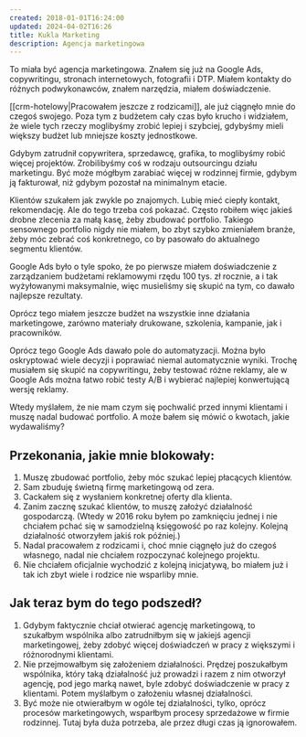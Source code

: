 ```yaml
---
created: 2018-01-01T16:24:00
updated: 2024-04-02T16:26
title: Kukla Marketing
description: Agencja marketingowa
---
```

To miała być agencja marketingowa. Znałem się już na Google Ads, copywritingu, stronach internetowych, fotografii i DTP. Miałem kontakty do różnych podwykonawców, znałem narzędzia, miałem doświadczenie.

[[crm-hotelowy|Pracowałem jeszcze z rodzicami]], ale już ciągnęło mnie do czegoś swojego. Poza tym z budżetem cały czas było krucho i widziałem, że wiele tych rzeczy moglibyśmy zrobić lepiej i szybciej, gdybyśmy mieli większy budżet lub mniejsze koszty jednostkowe.

Gdybym zatrudnił copywritera, sprzedawcę, grafika, to moglibyśmy robić więcej projektów. Zrobilibyśmy coś w rodzaju outsourcingu działu marketingu. Być może mógłbym zarabiać więcej w rodzinnej firmie, gdybym ją fakturował, niż gdybym pozostał na minimalnym etacie.

Klientów szukałem jak zwykle po znajomych. Lubię mieć ciepły kontakt, rekomendację. Ale do tego trzeba coś pokazać. Często robiłem więc jakieś drobne zlecenia za małą kasę, żeby zbudować portfolio. Takiego sensownego portfolio nigdy nie miałem, bo zbyt szybko zmieniałem branże, żeby móc zebrać coś konkretnego, co by pasowało do aktualnego segmentu klientów.

Google Ads było o tyle spoko, że po pierwsze miałem doświadczenie z zarządzaniem budżetami reklamowymi rzędu 100 tys. zł rocznie, a i tak wyżyłowanymi maksymalnie, więc musieliśmy się skupić na tym, co dawało najlepsze rezultaty.

Oprócz tego miałem jeszcze budżet na wszystkie inne działania marketingowe, zarówno materiały drukowane, szkolenia, kampanie, jak i pracowników. 

Oprócz tego Google Ads dawało pole do automatyzacji. Można było oskryptować wiele decyzji i poprawiać niemal automatycznie wyniki. Trochę musiałem się skupić na copywritingu, żeby testować różne reklamy, ale w Google Ads można łatwo robić testy A/B i wybierać najlepiej konwertującą wersję reklamy.

Wtedy myślałem, że nie mam czym się pochwalić przed innymi klientami i muszę nadal budować portfolio. A może bałem się mówić o kwotach, jakie wydawaliśmy?

## Przekonania, jakie mnie blokowały:

1. Muszę zbudować portfolio, żeby móc szukać lepiej płacących klientów.
2. Sam zbuduję świetną firmę marketingową od zera.
3. Cackałem się z wysłaniem konkretnej oferty dla klienta.
4. Zanim zacznę szukać klientów, to muszę założyć działalność gospodarczą. (Wtedy w 2016 roku byłem po zamknięciu jednej i nie chciałem pchać się w samodzielną księgowość po raz kolejny. Kolejną działalność otworzyłem jakiś rok później.)
5. Nadal pracowałem z rodzicami i, choć mnie ciągnęło już do czegoś własnego, nadal nie chciałem rozpoczynać kolejnego projektu.
6. Nie chciałem oficjalnie wychodzić z kolejną inicjatywą, bo miałem już i tak ich zbyt wiele i rodzice nie wsparliby mnie.

## Jak teraz bym do tego podszedł?

1. Gdybym faktycznie chciał otwierać agencję marketingową, to szukałbym wspólnika albo zatrudniłbym się w jakiejś agencji marketingowej, żeby zdobyć więcej doświadczeń w pracy z większymi i różnorodnymi klientami.
2. Nie przejmowałbym się założeniem działalności. Prędzej poszukałbym wspólnika, który taką działalność już prowadzi i razem z nim otworzył agencję, pod jego marką nawet, byle zdobyć doświadczenie w pracy z klientami. Potem myślałbym o założeniu własnej działalności.
3. Być może nie otwierałbym w ogóle tej działalności, tylko, oprócz procesów marketingowych, wsparłbym procesy sprzedażowe w firmie rodzinnej. Tutaj była duża potrzeba, ale przez długi czas ją ignorowałem.